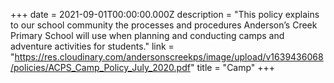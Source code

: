 +++
date = 2021-09-01T00:00:00.000Z
description = "This policy explains to our school community the processes and procedures Anderson’s Creek Primary School will use when planning and conducting camps and adventure activities for students."
link = "https://res.cloudinary.com/andersonscreekps/image/upload/v1639436068/policies/ACPS_Camp_Policy_July_2020.pdf"
title = "Camp"
+++
